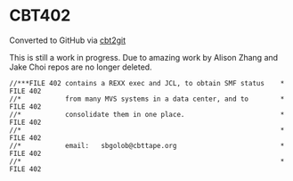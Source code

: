 # CBT402
Converted to GitHub via [cbt2git](https://github.com/wizardofzos/cbt2git)

This is still a work in progress. 
Due to amazing work by Alison Zhang and Jake Choi repos are no longer deleted.

```
//***FILE 402 contains a REXX exec and JCL, to obtain SMF status    *   FILE 402
//*           from many MVS systems in a data center, and to        *   FILE 402
//*           consolidate them in one place.                        *   FILE 402
//*                                                                 *   FILE 402
//*           email:   sbgolob@cbttape.org                          *   FILE 402
//*                                                                 *   FILE 402
```
